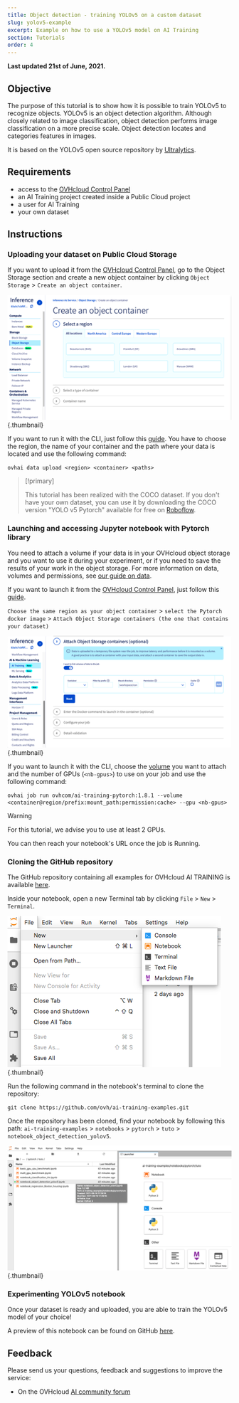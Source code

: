 ```yaml
---
title: Object detection - training YOLOv5 on a custom dataset
slug: yolov5-example
excerpt: Example on how to use a YOLOv5 model on AI Training
section: Tutorials
order: 4
---
```


**Last updated 21st of June, 2021.**

## Objective

The purpose of this tutorial is to show how it is possible to train YOLOv5 to recognize objects. YOLOv5 is an object detection algorithm. Although closely related to image classification, object detection performs image classification on a more precise scale. Object detection locates and categories features in images.

It is based on the YOLOv5 open source repository by [Ultralytics](https://github.com/ultralytics/yolov5).

## Requirements

- access to the [OVHcloud Control Panel](https://www.ovh.com/auth/?action=gotomanager&from=https://www.ovh.co.uk/&ovhSubsidiary=GB)
- an AI Training project created inside a Public Cloud project
- a user for AI Training
- your own dataset

## Instructions

### Uploading your dataset on Public Cloud Storage

If you want to upload it from the [OVHcloud Control Panel](https://www.ovh.com/auth/?action=gotomanager&from=https://www.ovh.co.uk/&ovhSubsidiary=GB), go to the Object Storage section and create a new object container by clicking `Object Storage` > `Create an object container`.

![image](images/new-object-container.png){.thumbnail}

If you want to run it with the CLI, just follow this [guide](../data-cli). You have to choose the region, the name of your container and the path where your data is located and use the following command:

``` {.bash}
ovhai data upload <region> <container> <paths>
```

> [!primary]
>
> This tutorial has been realized with the COCO dataset. If you don't have your own dataset, you can use it by downloading the COCO version "YOLO v5 Pytorch" available for free on [Roboflow](https://public.roboflow.com/object-detection/microsoft-coco-subset/).

### Launching and accessing Jupyter notebook with Pytorch library

You need to attach a volume if your data is in your OVHcloud object storage and you want to use it during your experiment, or if you need to save the results of your work in the object storage. For more information on data, volumes and permissions, see [our guide on data](../data).

If you want to launch it from the [OVHcloud Control Panel](https://www.ovh.com/auth/?action=gotomanager&from=https://www.ovh.co.uk/&ovhSubsidiary=GB), just follow this [guide](../start-use-notebooks).

`Choose the same region as your object container` > `select the Pytorch docker image` > `Attach Object Storage containers (the one that contains your dataset)`

![image](images/new-job-attach-object-storage-container.png){.thumbnail}

If you want to launch it with the CLI, choose the [volume](../run-job-cli/) you want to attach and the number of GPUs (`<nb-gpus>`) to use on your job and use the following command:

``` {.bash}
ovhai job run ovhcom/ai-training-pytorch:1.8.1 --volume <container@region/prefix:mount_path:permission:cache> --gpu <nb-gpus>
```

> [!warning]
>
> For this tutorial, we advise you to use at least 2 GPUs.

You can then reach your notebook's URL once the job is Running.

### Cloning the GitHub repository

The GitHub repository containing all examples for OVHcloud AI TRAINING is available [here](https://github.com/ovh/ai-training-examples).

Inside your notebook, open a new Terminal tab by clicking `File` > `New` > `Terminal`.

![image](images/new-terminal.png){.thumbnail}

Run the following command in the notebook's terminal to clone the repository:

``` {.bash}
git clone https://github.com/ovh/ai-training-examples.git
```

Once the repository has been cloned, find your notebook by following this path: `ai-training-examples` > `notebooks` > `pytorch` > `tuto` > `notebook_object_detection_yolov5`.

![image](images/notebook-yolov5-ai-training-clone.png){.thumbnail}

### Experimenting YOLOv5 notebook

Once your dataset is ready and uploaded, you are able to train the YOLOv5 model of your choice!

A preview of this notebook can be found on GitHub [here](https://github.com/ovh/ai-training-examples/blob/main/notebooks/pytorch/tuto/notebook_object_detection_yolov5.ipynb).

## Feedback

Please send us your questions, feedback and suggestions to improve the service:

- On the OVHcloud [AI community forum](https://community.ovh.com/en/c/Data-AI)
